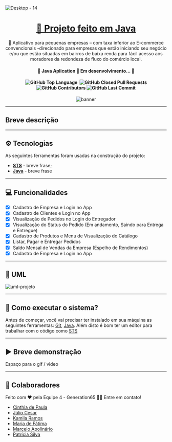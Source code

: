 
![Desktop - 14](https://github.com/JayCesar/SuperEats65/assets/44206400/3cc28e8d-4b4c-4bed-88f9-07cb7ab87511)

<h1 align="center">
    <a href="[https://www.java.com/pt-BR/]/">🔗 Projeto feito em Java </a>
</h1>

<p align="center">🚀 Aplicativo para pequenas empresas – com taxa inferior ao E-commerce convencionais -direcionado para empresas que estão iniciando seu negócio e/ou que estão situadas em bairros de baixa renda para fácil acesso aos moradores da redondeza de fluxo do comércio local.
</p>

<h4 align="center"> 
	🚧  Java Aplication 🚀 Em desenvolvimento...  🚧
</h4>

<h4 align="center"> 
	<img alt="GitHub Top Language" src="https://img.shields.io/github/languages/top/JayCesar/SuperEats65" />
	<img alt="" src="https://img.shields.io/github/repo-size/JayCesar/SuperEats65" />
	<img alt="GitHub Closed Pull Requests" src="https://img.shields.io/github/issues-pr-closed/JayCesar/SuperEats65" />
	<img alt="GitHub Contributors" src="https://img.shields.io/github/contributors/JayCesar/SuperEats65" />
	<img alt="GitHub Last Commit" src="https://img.shields.io/github/last-commit/JayCesar/SuperEats65" />
</h4>

<p align="center">
<img alt="banner" align="center" src="http://img.shields.io/static/v1?label=STATUS&message=%20FINISHED&color=GREEN&style=for-the-badge" />
</p>

***

## Breve descrição

***

## ⚙️ Tecnologias

As seguintes ferramentas foram usadas na construção do projeto:

- **[STS](https://spring.io/tools)** - breve frase;
- **[Java](https://www.java.com/pt-BR/)** - breve frase

***

## 💻 Funcionalidades

- [x] Cadastro de Empresa e Login no App
- [x] Cadastro de Clientes e Login no App
- [x] Visualização de Pedidos no Login do Entregador
- [x] Visualização do Status do Pedido (Em andamento, Saindo para Entrega e Entregue)
- [x] Cadastro de Produtos e Menu de Visualização do Catálogo
- [x] Listar, Pagar e Entregar Pedidos
- [x] Saldo Mensal de Vendas da Empresa (Espelho de Rendimentos)
- [x] Cadastro de Empresa e Login no App

***

## 📝 UML

![uml-projeto](https://github.com/JayCesar/SuperEats65/assets/44206400/e25bdd17-a32b-4df3-b3e1-ef79ff312355)

***

## 🎯 Como executar o sistema?

Antes de começar, você vai precisar ter instalado em sua máquina as seguintes ferramentas:
[Git](https://git-scm.com), [Java](https://www.java.com/pt-BR/). 
Além disto é bom ter um editor para trabalhar com o código como [STS](https://spring.io/tools)

***

## ▶️ Breve demonstração

Espaço para o gif / video

***

## 💪 Colaboradores

Feito com ❤️ pela Equipe 4 - Generation65 👋🏽 Entre em contato!

- [Cinthia de Paula](https://github.com/cinthiadepaula)
- [Júlio Cesar](https://github.com/JayCesar)
- [Kamila Ramos](https://github.com/kmikazze)
- [Maria de Fátima](https://github.com/Maria621)
- [Marcelo Apolinário](https://github.com/whoamiApolo)
- [Patrícia Silva](https://github.com/ppfsil)



